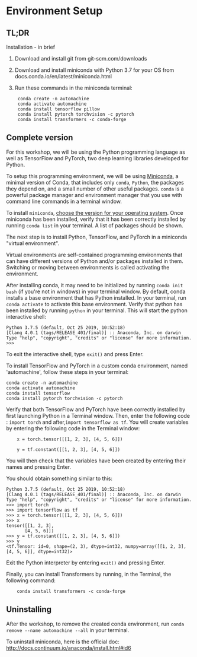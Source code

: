 
# Environment Setup


## TL;DR

Installation - in brief

1. Download and install git from git-scm.com/downloads
2. Download and install miniconda with Python 3.7 for your OS  from docs.conda.io/en/latest/miniconda.html
3. Run these commands in the miniconda terminal:

        conda create -n automachine
        conda activate automachine
        conda install tensorflow pillow
        conda install pytorch torchvision -c pytorch
        conda install transformers -c conda-forge


## Complete version

 For this workshop, we will be using the Python programming language as well as TensorFlow and PyTorch, two deep learning libraries developed for Python. 
 
 To setup this programming environment, we will be using [Miniconda](https://docs.conda.io/projects/conda/en/latest/glossary.html#miniconda-glossary), a minimal version of Conda, that includes only `conda`, `Python`, the packages they depend on, and a small number of other useful packages. `conda` is a powerful package manager and environment manager that you use with command line commands in a terminal window.

 To install `miniconda`, [choose the version for your operating system](https://docs.conda.io/en/latest/miniconda.html). Once miniconda has been installed, verify that it has been correctly installed by running `conda list` in your terminal. A list of packages should be shown.

 The next step is to install Python, TensorFlow, and PyTorch in a miniconda "virtual environment".
 
Virtual environments are self-contained programming environments that can have different versions of Python and/or packages installed in them. Switching or moving between environments is called activating the environment. 

After installing conda, it may need to be initialized by running `conda init bash` (if you're not in windows) in your terminal window. By default, conda installs a base environment that has Python installed. In your terminal, run `conda activate` to activate this base environment. Verify that python has been installed by running `python` in your terminal. This will start the python interactive shell:

 ```
 Python 3.7.5 (default, Oct 25 2019, 10:52:18) 
[Clang 4.0.1 (tags/RELEASE_401/final)] :: Anaconda, Inc. on darwin
Type "help", "copyright", "credits" or "license" for more information.
>>> 
```

 To exit the interactive shell, type `exit()` and press Enter.
 
 To install TensorFlow and PyTorch in a custom conda environment, named 'automachine', follow these steps in your terminal:

 ```
conda create -n automachine
conda activate automachine
conda install tensorflow
conda install pytorch torchvision -c pytorch
 ```

 Verify that both TensorFlow and PyTorch have been correctly installed by first launching Python in a Terminal window. Then, enter the following code : `import torch` and after,`import tensorflow as tf`. You will create variables by entering the following code in the Terminal window:

        x = torch.tensor([[1, 2, 3], [4, 5, 6]])

        y = tf.constant([[1, 2, 3], [4, 5, 6]])

You will then check that the variables have been created by entering their names and pressing Enter.

You should obtain something similar to this:

 ```
 Python 3.7.5 (default, Oct 25 2019, 10:52:18) 
[Clang 4.0.1 (tags/RELEASE_401/final)] :: Anaconda, Inc. on darwin
Type "help", "copyright", "credits" or "license" for more information.
>>> import torch
>>> import tensorflow as tf
>>> x = torch.tensor([[1, 2, 3], [4, 5, 6]])
>>> x
tensor([[1, 2, 3],
        [4, 5, 6]])
>>> y = tf.constant([[1, 2, 3], [4, 5, 6]])
>>> y
<tf.Tensor: id=0, shape=(2, 3), dtype=int32, numpy=array([[1, 2, 3],[4, 5, 6]], dtype=int32)>
 ```

Exit the Python interpreter by entering `exit()` and pressing Enter.

Finally, you can install Transformers by running, in the Terminal, the following command:

        conda install transformers -c conda-forge

## Uninstalling

 After the workshop, to remove the created conda environment, run `conda remove --name automachine --all` in your terminal.

 To uninstall miniconda, here is the official doc: http://docs.continuum.io/anaconda/install.html#id6

